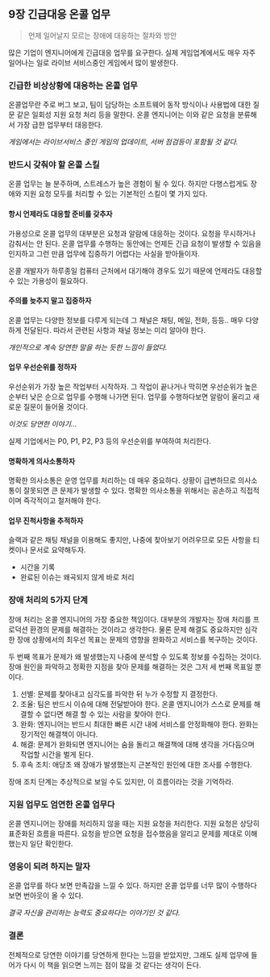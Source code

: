 ## 9장 긴급대응 온콜 업무

> 언제 일어날지 모르는 장애에 대응하는 절차와 방안

많은 기업이 엔지니어에게 긴급대응 업무를 요구한다. 실제 게임업계에서도 매우 자주 일어나는 일로 라이브 서비스중인 게임에서 많이 발생한다.

### 긴급한 비상상황에 대응하는 온콜 업무

온콜업무란 주로 버그 보고, 팀이 담당하는 소프트웨어 동작 방식이나 사용법에 대한 질문 같은 일회성 지원 요청 처리 등을 말한다. 온콜 엔지니어는 이와 같은 요청을 분류해서 가장 급한 업무부터 대응한다.

*게임에서는 라이브서비스 중인 게임의 업데이트, 서버 점검등이 포함될 것 같다.*

### 반드시 갖춰야 할 온콜 스킬

온콜 업무는 늘 분주하며, 스트레스가 높은 경험이 될 수 있다. 하지만 다행스럽게도 장애와 지원 요청 모두를 처리할 수 있는 기본적인 스킬이 몇 가지 있다.

#### 항시 언제라도 대응할 준비를 갖추자

가용성으로 온콜 업무의 대부분은 요청과 알람에 대응하는 것이다. 요청을 무시하거나 감춰서는 안 된다. 온콜 업무를 수행하는 동안에는 언제든 긴급 요청이 발생할 수 있음을 인지하고 그런 만큼 업무에 집중하기 어렵다는 사실을 받아들이자.

온콜 개발자가 하루종일 컴퓨터 근처에서 대기해야 경우도 있기 때문에 언제라도 대응할 수 있는 가용성이 필요하다.

#### 주의를 늦추지 말고 집중하자

온콜 업무는 다양한 정보를 다루게 되는데 그 채널은 채팅, 메일, 전화, 등등.. 매우 다양하게 전달된다. 따라서 관련된 사항과 채널 정보는 미리 알아야 한다.

*개인적으로 계속 당연한 말을 하는 듯한 느낌이 들었다.*

#### 업무 우선순위를 정하자

우선순위가 가장 높은 작업부터 시작하자. 그 작업이 끝나거나 막히면 우선순위가 높은 순부터 낮은 순으로 업무를 수행해 나가면 된다. 업무를 수행하다보면 알람이 울리고 새로운 질문이 들어올 것이다.

*이것도 당연한 이야기...*

실제 기업에서는 P0, P1, P2, P3 등의 우선순위를 부여하여 처리한다.

#### 명확하게 의사소통하자

명확한 의사소통은 운영 업무를 처리하는 데 매우 중요하다. 상황이 급변하므로 의사소통이 잘못되면 큰 문제가 발생할 수 있다. 명확한 의사소통을 위해서는 공손하고 직접적이며 즉각적이고 철저해야 한다.

#### 업무 진척사항을 추적하자

슬랙과 같은 채팅 채널을 이용해도 좋지만, 나중에 찾아보기 어려우므로 모든 사항을 티켓이나 문서로 요약해두자.

- 시간을 기록
- 완료된 이슈는 왜곡되지 않게 바로 처리

### 장애 처리의 5가지 단계

장애 처리는 온콜 엔지니어의 가장 중요한 책임이다. 대부분의 개발자는 장애 처리를 프로덕션 환경의 문제를 해결하는 것이라고 생각한다. 물론 문제 해결도 중요하지만 심각한 장애 상황에서의 최우선 목표는 문제의 영향을 완화하고 서비스를 복구하는 것이다.

두 번째 목표가 문제가 왜 발생했는지 나중에 분석할 수 있도록 정보를 수집하는 것이다. 장애 원인을 파악하고 정확한 지점을 찾아 문제를 해결하는 것은 그저 세 번째 목표일 뿐이다.

1. 선별: 문제를 찾아내고 심각도를 파악한 뒤 누가 수정할 지 결정한다.
2. 조율: 팀은 반드시 이슈에 대해 전달받아야 한다. 온콜 엔지니어가 스스로 문제를 해결할 수 없다면 해결 할 수 있는 사람을 찾아야 한다.
3. 완화: 엔지니어는 반드시 최대한 빠른 시간 내에 서비스를 안정화해야 한다. 완화는 장기적인 해결책이 아니다.
4. 해결: 문제가 완화되면 엔지니어는 숨을 돌리고 해결책에 대해 생각을 가다듬으며 작업할 시간을 벌게 된다.
5. 후속 조치: 애당초 왜 장애가 발생했는지 근본적인 원인에 대한 조사를 수행한다.

장애 조치 단계는 추상적으로 보일 수도 있지만, 이 흐름이라는 것을 기억하라.

### 지원 업무도 엄연한 온콜 업무다

온콜 엔지니어는 장애를 처리하지 않을 때는 지원 요청을 처리한다. 지원 요청은 상당히 표준화된 흐름을 따른다. 요청을 받으면 요청을 접수했음을 알리고 문제를 제대로 이해했는지 일단 확인한다.

### 영웅이 되려 하지는 말자

온콜 업무를 하다 보면 만족감을 느낄 수 있다. 하지만 온콜 업무를 너무 많이 수행하다 보면 번아웃이 올 수 있다.

*결국 자신을 관리하는 능력도 중요하다는 이야기인 것 같다.*

### 결론

전체적으로 당연한 이야기를 당연하게 한다는 느낌을 받았지만, 그래도 실제 업무에 들어가 다시 이 책을 읽으면 느끼는 점이 많을 것 같다는 생각이 든다.